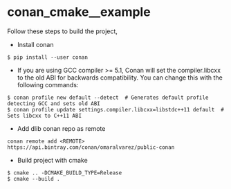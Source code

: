 # conan\_cmake\__example
Follow these steps to build the project,
* Install conan
```
$ pip install --user conan
```

* If you are using GCC compiler >= 5.1, Conan will set the compiler.libcxx to the old ABI for backwards compatibility. You can change this with the following commands:
```
$ conan profile new default --detect  # Generates default profile detecting GCC and sets old ABI
$ conan profile update settings.compiler.libcxx=libstdc++11 default  # Sets libcxx to C++11 ABI
```
* Add dlib conan repo as remote
```
conan remote add <REMOTE> https://api.bintray.com/conan/omaralvarez/public-conan
```
* Build project with cmake
```
$ cmake .. -DCMAKE_BUILD_TYPE=Release
$ cmake --build .
```
